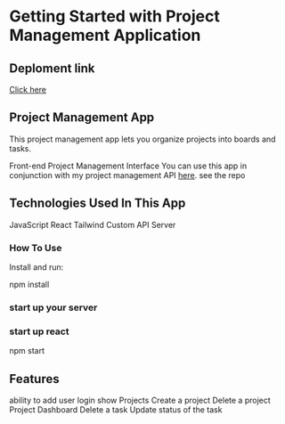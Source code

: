 # Getting Started with Project Management Application
 ## Deploment link 
   <a href = " https://project-manager-frontend-seven.vercel.app/">Click here</a>

## Project Management App
This project management app lets you organize projects into boards and tasks.

Front-end Project  Management Interface
You can use this app in conjunction with my project management API         <a href = "https://github.com/kipchumba-ket/project-manager-backend">here</a>.           see the repo

## Technologies Used In This App
JavaScript
React
Tailwind
Custom API Server

### How To Use
Install and run:

npm install

### start up your server
### start up react
npm start

## Features

ability to add user login
show Projects
Create a project
Delete a project 
Project Dashboard
Delete a task
Update status of the task